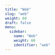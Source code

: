 ```yaml
---
title: "Web"
slug: "web"
weight: 60
draft: false
menu:
  sidebar:
    name: "Web"
    weight: 60
    identifier: "web"
---
```

